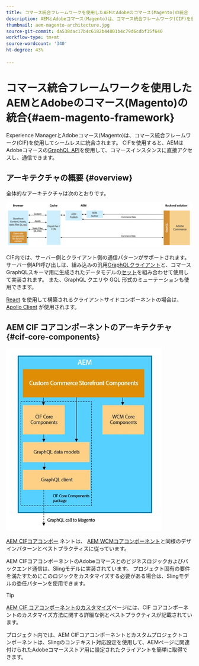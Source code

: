 ```yaml
---
title: コマース統合フレームワークを使用したAEMとAdobeのコマース(Magento)の統合
description: AEMとAdobeコマース(Magento)は、コマース統合フレームワーク(CIF)を使用してシームレスに統合されます。 CIF を使用すると、AEM は Magento インスタンスにアクセスし、GraphQL を介して Magento と通信できます。また、AEM オーサーは、製品とカテゴリの選択機能と製品コンソールを使用して、Magento からオンデマンドで取得した製品とカテゴリデータを参照できます。さらに、CIF には標準搭載のストアフロントが用意されており、コマースプロジェクトの迅速化に役立ちます。
thumbnail: aem-magento-architecture.jpg
source-git-commit: da538dac17b4c6182b44801b4c79d6cdbf35f640
workflow-type: tm+mt
source-wordcount: '340'
ht-degree: 43%

---
```


# コマース統合フレームワークを使用したAEMとAdobeのコマース(Magento)の統合{#aem-magento-framework}

Experience ManagerとAdobeコマース(Magento)は、コマース統合フレームワーク(CIF)を使用してシームレスに統合されます。 CIFを使用すると、AEMはAdobeコマースの[GraphQL API](https://devdocs.magento.com/guides/v2.4/graphql/)を使用して、コマースインスタンスに直接アクセスし、通信できます。

## アーキテクチャの概要 {#overview}

全体的なアーキテクチャは次のとおりです。

![CIF アーキテクチャの概要](../assets/AEM_Magento_Architecture.png)

CIF内では、サーバー側とクライアント側の通信パターンがサポートされます。
サーバー側API呼び出しは、組み込みの汎用[GraphQLクライアント](https://github.com/adobe/commerce-cif-graphql-client)と、コマースGraphQLスキーマ用に生成されたデータモデルの[セット](https://github.com/adobe/commerce-cif-magento-graphql)を組み合わせて使用して実装されます。 また、GraphQL クエリや GQL 形式のミューテーションも使用できます。

[React](https://reactjs.org/) を使用して構築されるクライアントサイドコンポーネントの場合は、[Apollo Client](https://www.apollographql.com/docs/react/) が使用されます。

## AEM CIF コアコンポーネントのアーキテクチャ {#cif-core-components}

![AEM CIF コアコンポーネントのアーキテクチャ](../assets/cif-component-architecture.jpg)

[AEM CIFコアコンポー](https://github.com/adobe/aem-core-cif-components) ネントは、 [AEM WCMコアコンポーネント](https://github.com/adobe/aem-core-wcm-components)と同様のデザインパターンとベストプラクティスに従っています。

AEM CIFコアコンポーネントのAdobeコマースとのビジネスロジックおよびバックエンド通信は、Slingモデルに実装されています。 プロジェクト固有の要件を満たすためにこのロジックをカスタマイズする必要がある場合は、Slingモデルの委任パターンを使用できます。

>[!TIP]
>
>[AEM CIF コアコンポーネントのカスタマイズ](../customizing/customize-cif-components.md)ページには、CIF コアコンポーネントのカスタマイズ方法に関する詳細な例とベストプラクティスが記載されています。

プロジェクト内では、AEM CIFコアコンポーネントとカスタムプロジェクトコンポーネントは、Slingのコンテキスト対応設定を使用して、AEMページに関連付けられたAdobeコマースストア用に設定されたクライアントを簡単に取得できます。
